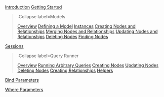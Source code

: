 [Introduction](/)
[Getting Started](/docs/Getting-Started)

> :Collapse label=Models
> 
> [Overview](/docs/Models/Overview)
> [Defining a Model](/docs/Models/Defining-a-Model)
> [Instances](/docs/Models/Instances)
> [Creating Nodes and Relationships](/docs/Models/Creating-Nodes-and-Relationships)
> [Merging Nodes and Relationships](/docs/Models/Merging-Nodes-And-Relationships)
> [Updating Nodes and Relationships](/docs/Models/Updating-Nodes-and-Relationships)
> [Deleting Nodes](/docs/Models/Deleting-Nodes)
> [Finding Nodes](/docs/Models/Finding-Nodes)

[Sessions](/docs/Sessions)

> :Collapse label=Query Runner
> 
> [Overview](/docs/QueryRunner/Overview)
> [Running Arbitrary Queries](/docs/QueryRunner/Running-Arbitrary-Queries)
> [Creating Nodes](/docs/QueryRunner/Creating-Nodes)
> [Updating Nodes](/docs/QueryRunner/Updating-Nodes)
> [Deleting Nodes](/docs/QueryRunner/Deleting-Nodes)
> [Creating Relationships](/docs/QueryRunner/Creating-Relationships)
> [Helpers](/docs/QueryRunner/Helpers)

[Bind Parameters](/docs/Bind-Parameters)

[Where Parameters](/docs/Where-Parameters)